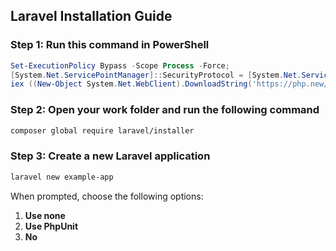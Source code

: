
## Laravel Installation Guide

### Step 1: Run this command in PowerShell

```powershell
Set-ExecutionPolicy Bypass -Scope Process -Force; 
[System.Net.ServicePointManager]::SecurityProtocol = [System.Net.ServicePointManager]::SecurityProtocol -bor 3072; 
iex ((New-Object System.Net.WebClient).DownloadString('https://php.new/install/windows'))
```

### Step 2: Open your work folder and run the following command

```bash
composer global require laravel/installer
```

### Step 3: Create a new Laravel application

```bash
laravel new example-app
```

When prompted, choose the following options:

1. **Use none**
2. **Use PhpUnit**
3. **No**